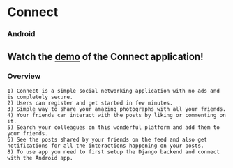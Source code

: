 # Connect
### Android
## Watch the <a href="https://photos.app.goo.gl/rQqGsjjTXUZ39oeK8">demo</a> of the Connect application!
### Overview
    1) Connect is a simple social networking application with no ads and is completely secure.
    2) Users can register and get started in few minutes. 
    3) Simple way to share your amazing photographs with all your friends. 
    4) Your friends can interact with the posts by liking or commenting on it.
    5) Search your colleagues on this wonderful platform and add them to your friends.
    6) See the posts shared by your friends on the feed and also get notifications for all the interactions happening on your posts.
    8) To use app you need to first setup the Django backend and connect with the Android app.
  
